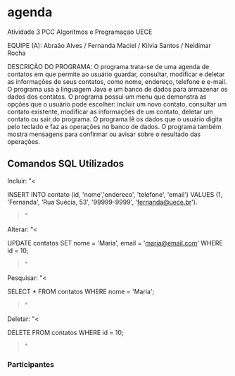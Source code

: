 # agenda
Atividade 3 PCC Algoritmos e Programaçao UECE

EQUIPE (A): Abraão Alves /
		        Fernanda Maciel /
		        Kilvia Santos /
		        Neidimar Rocha

DESCRIÇÃO DO PROGRAMA: O programa trata-se de uma agenda de contatos em que permite ao usuário guardar, consultar, modificar e deletar as informações de seus contatos, como nome, endereço, telefone e e-mail. O programa usa a linguagem Java e um banco de dados para armazenar os dados dos contatos. O programa possui um menu que demonstra as opções que o usuário pode escolher: incluir um novo contato, consultar um contato existente, modificar as informações de um contato, deletar um contato ou sair do programa. O programa lê os dados que o usuário digita pelo teclado e faz as operações no banco de dados. O programa também mostra mensagens para confirmar ou avisar sobre o resultado das operações. 


## Comandos SQL Utilizados

Incluir: "<

 INSERT INTO contato (id, 'nome','endereco', 'telefone', 'email') VALUES (1, 'Fernanda', 'Rua Suécia, 53', '99999-9999', 'fernanda@uece.br').
 >"

Alterar: "<

  UPDATE contatos
  SET nome = 'Maria', email = 'maria@email.com'
  WHERE id = 10;

>"

Pesquisar: "<

  SELECT * FROM contatos WHERE nome = 'Maria';

>"

Deletar: "<

  DELETE FROM contatos WHERE id = 10;

>"


### Participantes
